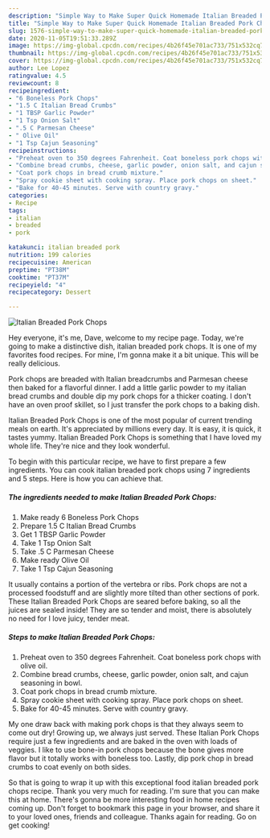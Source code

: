 ```yaml
---
description: "Simple Way to Make Super Quick Homemade Italian Breaded Pork Chops"
title: "Simple Way to Make Super Quick Homemade Italian Breaded Pork Chops"
slug: 1576-simple-way-to-make-super-quick-homemade-italian-breaded-pork-chops
date: 2020-11-05T19:51:33.289Z
image: https://img-global.cpcdn.com/recipes/4b26f45e701ac733/751x532cq70/italian-breaded-pork-chops-recipe-main-photo.jpg
thumbnail: https://img-global.cpcdn.com/recipes/4b26f45e701ac733/751x532cq70/italian-breaded-pork-chops-recipe-main-photo.jpg
cover: https://img-global.cpcdn.com/recipes/4b26f45e701ac733/751x532cq70/italian-breaded-pork-chops-recipe-main-photo.jpg
author: Lee Lopez
ratingvalue: 4.5
reviewcount: 8
recipeingredient:
- "6 Boneless Pork Chops"
- "1.5 C Italian Bread Crumbs"
- "1 TBSP Garlic Powder"
- "1 Tsp Onion Salt"
- ".5 C Parmesan Cheese"
- " Olive Oil"
- "1 Tsp Cajun Seasoning"
recipeinstructions:
- "Preheat oven to 350 degrees Fahrenheit. Coat boneless pork chops with olive oil."
- "Combine bread crumbs, cheese, garlic powder, onion salt, and cajun seasoning in bowl."
- "Coat pork chops in bread crumb mixture."
- "Spray cookie sheet with cooking spray. Place pork chops on sheet."
- "Bake for 40-45 minutes. Serve with country gravy."
categories:
- Recipe
tags:
- italian
- breaded
- pork

katakunci: italian breaded pork 
nutrition: 199 calories
recipecuisine: American
preptime: "PT38M"
cooktime: "PT37M"
recipeyield: "4"
recipecategory: Dessert

---
```



![Italian Breaded Pork Chops](https://img-global.cpcdn.com/recipes/4b26f45e701ac733/751x532cq70/italian-breaded-pork-chops-recipe-main-photo.jpg)

Hey everyone, it's me, Dave, welcome to my recipe page. Today, we're going to make a distinctive dish, italian breaded pork chops. It is one of my favorites food recipes. For mine, I'm gonna make it a bit unique. This will be really delicious.

Pork chops are breaded with Italian breadcrumbs and Parmesan cheese then baked for a flavorful dinner. I add a little garlic powder to my italian bread crumbs and double dip my pork chops for a thicker coating. I don&#39;t have an oven proof skillet, so I just transfer the pork chops to a baking dish.

Italian Breaded Pork Chops is one of the most popular of current trending meals on earth. It's appreciated by millions every day. It is easy, it is quick, it tastes yummy. Italian Breaded Pork Chops is something that I have loved my whole life. They're nice and they look wonderful.


To begin with this particular recipe, we have to first prepare a few ingredients. You can cook italian breaded pork chops using 7 ingredients and 5 steps. Here is how you can achieve that.

<!--inarticleads1-->

##### The ingredients needed to make Italian Breaded Pork Chops:

1. Make ready 6 Boneless Pork Chops
1. Prepare 1.5 C Italian Bread Crumbs
1. Get 1 TBSP Garlic Powder
1. Take 1 Tsp Onion Salt
1. Take .5 C Parmesan Cheese
1. Make ready  Olive Oil
1. Take 1 Tsp Cajun Seasoning


It usually contains a portion of the vertebra or ribs. Pork chops are not a processed foodstuff and are slightly more tilted than other sections of pork. These Italian Breaded Pork Chops are seared before baking, so all the juices are sealed inside! They are so tender and moist, there is absolutely no need for I love juicy, tender meat. 

<!--inarticleads2-->

##### Steps to make Italian Breaded Pork Chops:

1. Preheat oven to 350 degrees Fahrenheit. Coat boneless pork chops with olive oil.
1. Combine bread crumbs, cheese, garlic powder, onion salt, and cajun seasoning in bowl.
1. Coat pork chops in bread crumb mixture.
1. Spray cookie sheet with cooking spray. Place pork chops on sheet.
1. Bake for 40-45 minutes. Serve with country gravy.


My one draw back with making pork chops is that they always seem to come out dry! Growing up, we always just served. These Italian Pork Chops require just a few ingredients and are baked in the oven with loads of veggies. I like to use bone-in pork chops because the bone gives more flavor but it totally works with boneless too. Lastly, dip pork chop in bread crumbs to coat evenly on both sides. 

So that is going to wrap it up with this exceptional food italian breaded pork chops recipe. Thank you very much for reading. I'm sure that you can make this at home. There's gonna be more interesting food in home recipes coming up. Don't forget to bookmark this page in your browser, and share it to your loved ones, friends and colleague. Thanks again for reading. Go on get cooking!

